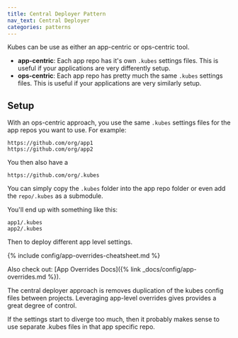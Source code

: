 ```yaml
---
title: Central Deployer Pattern
nav_text: Central Deployer
categories: patterns
---
```


Kubes can be use as either an app-centric or ops-centric tool.

* **app-centric**: Each app repo has it's own `.kubes` settings files. This is useful if your applications are very differently setup.
* **ops-centric**: Each app repo has pretty much the same `.kubes` settings files. This is useful if your applications are very similarly setup.

## Setup

With an ops-centric approach, you use the same `.kubes` settings files for the app repos you want to use. For example:

    https://github.com/org/app1
    https://github.com/org/app2

You then also have a

    https://github.com/org/.kubes

You can simply copy the `.kubes` folder into the app repo folder or even add the `repo/.kubes` as a submodule.

You'll end up with something like this:

    app1/.kubes
    app2/.kubes

Then to deploy different app level settings.

{% include config/app-overrides-cheatsheet.md %}

Also check out: [App Overrides Docs]({% link _docs/config/app-overrides.md %}).

The central deployer approach is removes duplication of the kubes config files between projects. Leveraging app-level overrides gives provides a great degree of control.

If the settings start to diverge too much, then it probably makes sense to use separate .kubes files in that app specific repo.
